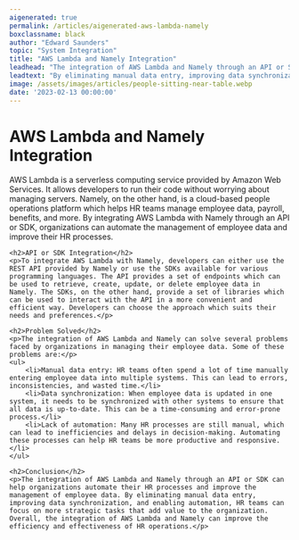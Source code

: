 ```yaml
---
aigenerated: true
permalink: /articles/aigenerated-aws-lambda-namely
boxclassname: black
author: "Edward Saunders"
topic: "System Integration"
title: "AWS Lambda and Namely Integration"
leadhead: "The integration of AWS Lambda and Namely through an API or SDK can help organizations automate their HR processes and improve the management of employee data"
leadtext: "By eliminating manual data entry, improving data synchronization, and enabling automation, HR teams can focus on more strategic tasks that add value to the organization. Overall, the integration of AWS Lambda and Namely can improve the efficiency and effectiveness of HR operations."
image: /assets/images/articles/people-sitting-near-table.webp
date: '2023-02-13 00:00:00'
---
```

<div class="arttext">	<h1>AWS Lambda and Namely Integration</h1>
	<p>AWS Lambda is a serverless computing service provided by Amazon Web Services. It allows developers to run their code without worrying about managing servers. Namely, on the other hand, is a cloud-based people operations platform which helps HR teams manage employee data, payroll, benefits, and more. By integrating AWS Lambda with Namely through an API or SDK, organizations can automate the management of employee data and improve their HR processes.</p>

	<h2>API or SDK Integration</h2>
	<p>To integrate AWS Lambda with Namely, developers can either use the REST API provided by Namely or use the SDKs available for various programming languages. The API provides a set of endpoints which can be used to retrieve, create, update, or delete employee data in Namely. The SDKs, on the other hand, provide a set of libraries which can be used to interact with the API in a more convenient and efficient way. Developers can choose the approach which suits their needs and preferences.</p>

	<h2>Problem Solved</h2>
	<p>The integration of AWS Lambda and Namely can solve several problems faced by organizations in managing their employee data. Some of these problems are:</p>
	<ul>
		<li>Manual data entry: HR teams often spend a lot of time manually entering employee data into multiple systems. This can lead to errors, inconsistencies, and wasted time.</li>
		<li>Data synchronization: When employee data is updated in one system, it needs to be synchronized with other systems to ensure that all data is up-to-date. This can be a time-consuming and error-prone process.</li>
		<li>Lack of automation: Many HR processes are still manual, which can lead to inefficiencies and delays in decision-making. Automating these processes can help HR teams be more productive and responsive.</li>
	</ul>

	<h2>Conclusion</h2>
	<p>The integration of AWS Lambda and Namely through an API or SDK can help organizations automate their HR processes and improve the management of employee data. By eliminating manual data entry, improving data synchronization, and enabling automation, HR teams can focus on more strategic tasks that add value to the organization. Overall, the integration of AWS Lambda and Namely can improve the efficiency and effectiveness of HR operations.</p>

</div>
